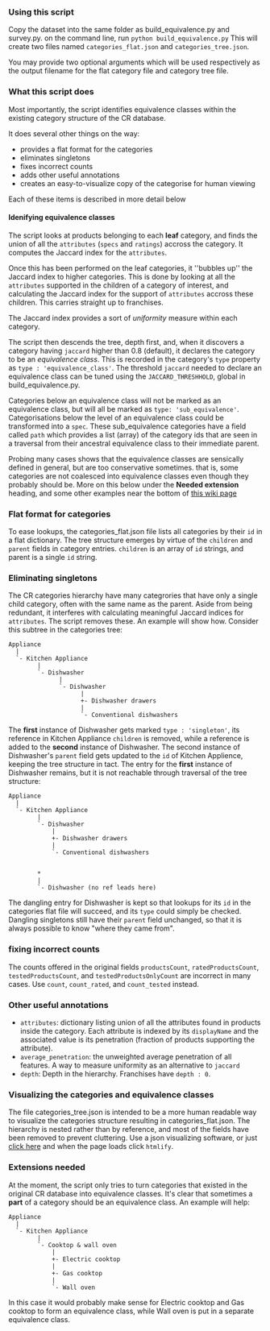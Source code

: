### Using this script ###
Copy the dataset into the same folder as build\_equivalence.py and survey.py.
on the command line, run `python build_equivalence.py` 
This will create two files named `categories_flat.json` and 
`categories_tree.json`.

You may provide two optional arguments which will be used respectively as the 
output 
filename for the flat category file and category tree file.

### What this script does ###
Most importantly, the script identifies equivalence classes within the existing
category structure of the CR database.

It does several other things on the way:
- provides a flat format for the categories
- eliminates singletons
- fixes incorrect counts
- adds other useful annotations
- creates an easy-to-visualize copy of the categorise for human viewing

Each of these items is described in more detail below

#### Idenifying equivalence classes ####
The script looks at products belonging to each **leaf** category, and finds 
the union
of all the `attributes` (`specs` and `ratings`) accross the category.
It computes the Jaccard index for the `attributes`.  

Once this has been performed on the leaf categories, it ''bubbles up'' the
Jaccard index to higher categories.  This is done by looking at all the 
`attributes` supported in the children of a category of interest, and 
calculating
the Jaccard index for the support of `attributes` accross these children.  This
carries straight up to franchises.

The Jaccard index provides a sort of *uniformity* measure within each category.

The script then descends the tree, depth first, and, when it discovers a 
category having `jaccard` higher than 0.8 (default), it declares the category
to be an *equivalence class*.  This is recorded in the category's `type` 
property as `type : 'equivalence_class'`.  The threshold `jaccard` needed to
declare an equivalence class can be tuned using the `JACCARD_THRESHHOLD`,
global in build\_equivalence.py.

Categories below an equivalence class will not be marked as an equivalence
class, but will all be marked as `type: 'sub_equivalence'`. Categorisations
below the level of an equivalence class could be transformed into a `spec`.
These sub\_equivalence categories have a field called `path` which provides
a list (array) of the category ids that are seen in a traversal from their 
ancestral equivalence class to their immediate parent.

Probing many cases shows that the equivalence classes are sensically defined
in general, but are too conservative sometimes.  that is, some categories are
not coalesced into equivalence classes even though they probably should be.
More on this below under the **Needed extension** heading, and some other
examples near the bottom of [this wiki page](https://github.com/priyasidhaye/COMP-762/wiki/Attributes-and-%22Product-Equivalence-Classes%22)



### Flat format for categories  ###
To ease lookups, the categories\_flat.json file lists all categories by their
`id` in a flat dictionary.  The tree structure emerges by virtue of the 
`children` and `parent` fields in category entries.  `children` is an array of
`id` strings, and parent is a single `id` string.


### Eliminating singletons ###
The CR categories hierarchy have many categrories that have only a single
child category, often with the same name as the parent.  Aside from being
redundant, it interferes with calculating meaningful Jaccard indices for 
`attributes`.  The script removes these.  An example will show how.  Consider
this subtree in the categories tree:

	Appliance
	  |
	  `- Kitchen Appliance
	        |
	        `- Dishwasher
	              |
	              `- Dishwasher
						|
						+- Dishwasher drawers
						|
						`- Conventional dishwashers

The **first** instance of Dishwasher gets marked `type : 'singleton'`, its 
reference in Kitchen Appliance `children` is removed, while a reference is 
added to the **second** instance of Dishwasher.  The second instance of
Dishwasher's `parent` field gets updated to the `id` of Kitchen Applience,
keeping the tree structure in tact.  The entry for the **first** instance of
Dishwasher remains, but it is not reachable through traversal of the tree
structure:

	Appliance
	  |
	  `- Kitchen Appliance
	  	    |
	  	    `- Dishwasher
	  	  		|
	  	  		+- Dishwasher drawers
	  	  		|
	  	  		`- Conventional dishwashers


	        *
			|
	        `- Dishwasher (no ref leads here)
	
The dangling entry for Dishwasher is kept so that lookups for its `id` in the 
categories flat file will succeed, and its `type` could simply be checked.
Dangling singletons still have their `parent` field unchanged, so that it is 
always possible to know "where they came from".


### fixing incorrect counts ###
The counts offered in the original fields `productsCount`, 
`ratedProductsCount`, `testedProductsCount`, and `testedProductsOnlyCount` 
are incorrect in many cases.  Use `count`, `count_rated`, and `count_tested`
instead.


### Other useful annotations ###
- `attributes`: dictionary listing union of all the attributes found in 
   products inside the category.  Each attribute is indexed by its 
   `displayName` and the associated value is its penetration (fraction of 
   products supporting the attribute).
- `average_penetration`: the unweighted average penetration of all features.
   A way to measure uniformity as an alternative to `jaccard`
- `depth`: Depth in the hierarchy.  Franchises have `depth : 0`.

### Visualizing the categories and equivalence classes ###
The file categories\_tree.json is intended to be a more human readable way
to visualize the categories structure resulting in categories\_flat.json.
The hierarchy is nested rather than by reference, and most of the fields have
been removed to prevent cluttering.  Use a json visualizing software, or just 
[click here](http://shpow.com/reports2html?file=categories_tree.json) and when 
the page loads click `htmlify`. 

### Extensions needed ###
At the moment, the script only tries to turn categories that existed in the 
original CR database into equivalence classes.  It's clear that sometimes
a **part** of a category should be an equivalence class.  An example will help:

	Appliance
	  |
	  `- Kitchen Appliance
	  	    |
	  	    `- Cooktop & wall oven
	  	  		|
	  	  		+- Electric cooktop
	  	  		|
	  	  		+- Gas cooktop
	  	  		|
	  	  		`- Wall oven

In this case it would probably make sense for Electric cooktop and Gas cooktop
to form an equivalence class, while Wall oven is put in a separate 
equivalence class.  
